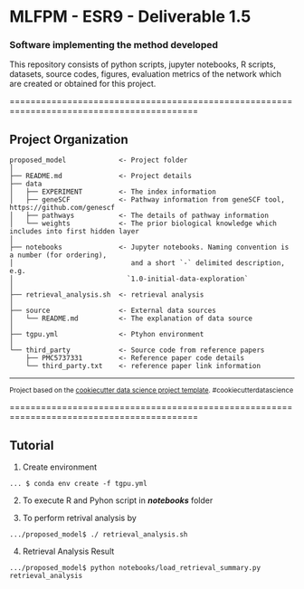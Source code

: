 # MLFPM - ESR9 - Deliverable 1.5
### Software implementing the method developed

This repository consists of python scripts, jupyter notebooks, R scripts, datasets, source codes, figures, evaluation metrics of the network which are created or obtained for this project.

==========================================================================================

Project Organization
------------------------

    proposed_model             <- Project folder
    │    
    ├── README.md              <- Project details
    ├── data
    │   ├── EXPERIMENT         <- The index information
    │   ├── geneSCF            <- Pathway information from geneSCF tool, https://github.com/genescf
    │   ├── pathways           <- The details of pathway information
    │   └── weights            <- The prior biological knowledge which includes into first hidden layer
    │
    ├── notebooks              <- Jupyter notebooks. Naming convention is a number (for ordering),
    │                             and a short `-` delimited description, e.g.
    │                            `1.0-initial-data-exploration`
    │
    ├── retrieval_analysis.sh  <- retrieval analysis
    │
    ├── source                 <- External data sources
    │   └── README.md          <- The explanation of data source
    │
    ├── tgpu.yml               <- Ptyhon environment
    │
    └── third_party            <- Source code from reference papers
        ├── PMC5737331         <- Reference paper code details
        └── third_party.txt    <- reference paper link information
------------------------
<p><small>Project based on the <a target="_blank" href="https://drivendata.github.io/cookiecutter-data-science/">cookiecutter data science project template</a>. #cookiecutterdatascience</small></p>
==========================================================================================

Tutorial
------------------------

1. Create environment
```
... $ conda env create -f tgpu.yml
```

2. To execute R and Pyhon script in **_notebooks_** folder

3. To perform retrival analysis by
```
.../proposed_model$ ./ retrieval_analysis.sh
``` 

4. Retrieval Analysis Result
```
.../proposed_model$ python notebooks/load_retrieval_summary.py retrieval_analysis
```
